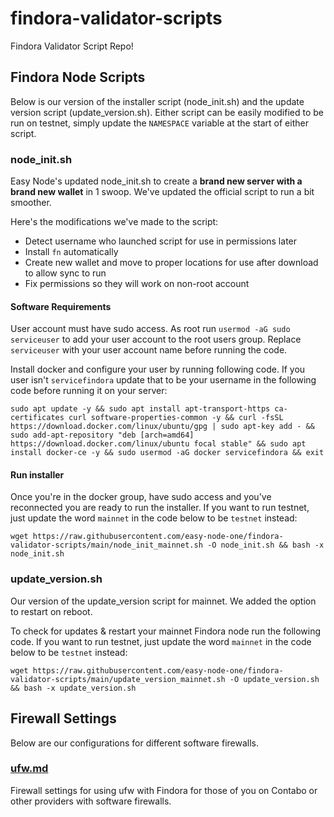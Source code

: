 # findora-validator-scripts
Findora Validator Script Repo!

## Findora Node Scripts
Below is our version of the installer script (node_init.sh) and the update version script (update_version.sh). Either script can be easily modified to be run on testnet, simply update the `NAMESPACE` variable at the start of either script.  

### node_init.sh
Easy Node's updated node_init.sh to create a **brand new server with a brand new wallet** in 1 swoop. We've updated the official script to run a bit smoother.

Here's the modifications we've made to the script:
- Detect username who launched script for use in permissions later
- Install `fn` automatically
- Create new wallet and move to proper locations for use after download to allow sync to run
- Fix permissions so they will work on non-root account

#### Software Requirements
User account must have sudo access. As root run `usermod -aG sudo serviceuser` to add your user account to the root users group. Replace `serviceuser` with your user account name before running the code.

Install docker and configure your user by running following code. If you user isn't `servicefindora` update that to be your username in the following code before running it on your server:
```text
sudo apt update -y && sudo apt install apt-transport-https ca-certificates curl software-properties-common -y && curl -fsSL https://download.docker.com/linux/ubuntu/gpg | sudo apt-key add - && sudo add-apt-repository "deb [arch=amd64] https://download.docker.com/linux/ubuntu focal stable" && sudo apt install docker-ce -y && sudo usermod -aG docker servicefindora && exit
```

#### Run installer
Once you're in the docker group, have sudo access and you've reconnected you are ready to run the installer. If you want to run testnet, just update the word `mainnet` in the code below to be `testnet` instead:
```text
wget https://raw.githubusercontent.com/easy-node-one/findora-validator-scripts/main/node_init_mainnet.sh -O node_init.sh && bash -x node_init.sh
```

### update_version.sh
Our version of the update_version script for mainnet. We added the option to restart on reboot.  

To check for updates & restart your mainnet Findora node run the following code. If you want to run testnet, just update the word `mainnet` in the code below to be `testnet` instead:
```text
wget https://raw.githubusercontent.com/easy-node-one/findora-validator-scripts/main/update_version_mainnet.sh -O update_version.sh && bash -x update_version.sh
```

## Firewall Settings
Below are our configurations for different software firewalls.  

### [ufw.md](/ufw.md)
Firewall settings for using ufw with Findora for those of you on Contabo or other providers with software firewalls.